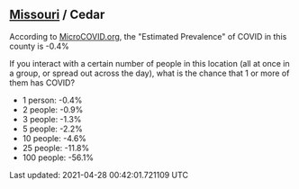 
## [Missouri](/united-states/missouri) / Cedar

According to [MicroCOVID.org](http://microcovid.org),
the "Estimated Prevalence" of COVID in this county is -0.4%

If you interact with a certain number of people in this location
(all at once in a group, or spread out across the day), what is the chance that
1 or more of them has COVID?

- 1 person: -0.4%
- 2 people: -0.9%
- 3 people: -1.3%
- 5 people: -2.2%
- 10 people: -4.6%
- 25 people: -11.8%
- 100 people: -56.1%

Last updated: 2021-04-28 00:42:01.721109 UTC
